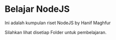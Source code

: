 # Belajar NodeJS

Ini adalah kumpulan riset NodeJS by Hanif Maghfur

Silahkan lihat disetiap Folder untuk pembelajaran.